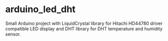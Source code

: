 arduino_led_dht
===============
Small Arduino project with LiquidCrystal library for Hitachi HD44780 driver compatible LED display and DHT library for DHT temperature and humidity sensor. 
